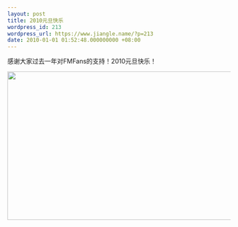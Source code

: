 ```yaml
---
layout: post
title: 2010元旦快乐
wordpress_id: 213
wordpress_url: https://www.jiangle.name/?p=213
date: 2010-01-01 01:52:48.000000000 +08:00
---
```

感谢大家过去一年对FMFans的支持！2010元旦快乐！

<img src="file:///Users/jiangle/Library/Caches/TemporaryItems/moz-screenshot.png" alt="" /><a href="http://a.fmfans.cn/attachments/month_1001/1001010137a2b6a5745cac322e.jpg"><img class="alignnone" src="http://a.fmfans.cn/attachments/month_1001/1001010137a2b6a5745cac322e.jpg" alt="" width="541" height="336" /></a>

